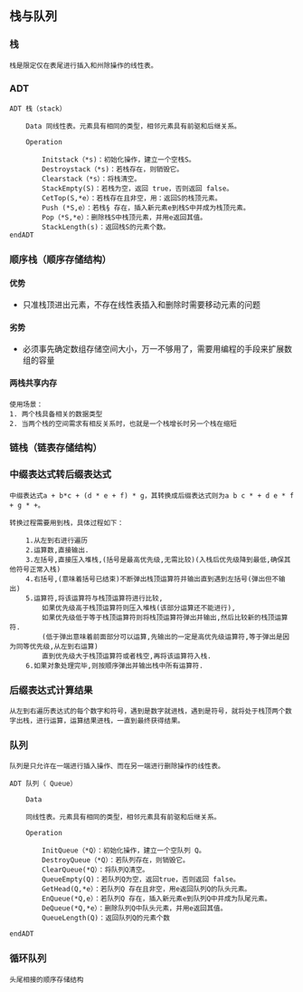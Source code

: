 ## 栈与队列
### 栈
```text
栈是限定仅在表尾进⾏插⼊和州除操作的线性表。
```
### ADT
```text
ADT 栈（stack）

    Data 同线性表。元素具有相同的类型，相邻元素具有前驱和后继关系。
    
    Operation
    
        Initstack（*s)：初始化操作，建⽴⼀个空栈S。 
        Destroystack（*s)：若栈存在，则销毁它。 
        Clearstack（*s）：将栈清空。 
        StackEmpty(S)：若栈为空，返回 true，否则返回 false。 
        CetTop(S,*e）：若栈存在且⾮空，⽤：返回S的栈顶元素。 
        Push (*S,e）：若栈§ 存在，插⼊新元素e到栈S中并成为栈顶元素。 
        Pop（*S,*e）：删除栈S中栈顶元素，并⽤e返回其值。 
        StackLength(s)：返回栈S的元素个数。 
endADT
```
### 顺序栈（顺序存储结构）
#### 优势
- 只准栈顶进出元素，不存在线性表插入和删除时需要移动元素的问题
#### 劣势
- 必须事先确定数组存储空间大小，万一不够用了，需要用编程的手段来扩展数组的容量
#### 两栈共享内存
```text
使用场景：
1. 两个栈具备相关的数据类型
2. 当两个栈的空间需求有相反关系时，也就是一个栈增长时另一个栈在缩短
```
### 链栈（链表存储结构）
### 中缀表达式转后缀表达式
```text
中缀表达式a + b*c + (d * e + f) * g，其转换成后缀表达式则为a b c * + d e * f  + g * +。

转换过程需要用到栈，具体过程如下：

    1.从左到右进行遍历
    2.运算数,直接输出.
    3.左括号,直接压入堆栈,(括号是最高优先级,无需比较)(入栈后优先级降到最低,确保其他符号正常入栈)
    4.右括号,(意味着括号已结束)不断弹出栈顶运算符并输出直到遇到左括号(弹出但不输出)
    5.运算符,将该运算符与栈顶运算符进行比较, 
        如果优先级高于栈顶运算符则压入堆栈(该部分运算还不能进行),
        如果优先级低于等于栈顶运算符则将栈顶运算符弹出并输出,然后比较新的栈顶运算符.
        (低于弹出意味着前面部分可以运算,先输出的一定是高优先级运算符,等于弹出是因为同等优先级,从左到右运算)
        直到优先级大于栈顶运算符或者栈空,再将该运算符入栈.
    6.如果对象处理完毕,则按顺序弹出并输出栈中所有运算符.
```
### 后缀表达式计算结果
```text
从左到右遍历表达式的每个数字和符号，遇到是数字就进栈，遇到是符号，就将处于栈顶两个数字出栈，进⾏运算，运算结果进栈，⼀直到最终获得结果。
```

### 队列
```text
队列是只允许在⼀端进⾏插⼊操作、⽽在另⼀端进⾏删除操作的线性表。
```
```text
ADT 队列（ Queue）

    Data
    
    同线性表。元素具有相同的类型，相邻元素具有前驱和后继关系。
    
    Operation
    
        InitQueue（*Q）：初始化操作，建⽴⼀个空队列 Q。 
        DestroyQueue（*Q）：若队列存在，则销毁它。
        ClearQueue(*Q）：将队列Q清空。 
        QueueEmpty(Q)：若队列Q为空，返回true，否则返回 false。 
        GetHead(Q,*e）：若队列Q 存在且⾮空，⽤e返回队列Q的队头元素。 
        EnQueue(*Q,e）：若队列Q 存在，插⼊新元素e到队列Q中并成为队尾元素。 
        DeQueue(*Q,*e）：删除队列Q中队头元素，并⽤e返回其值。 
        QueueLength(Q)：返回队列Q的元素个数

endADT
```

### 循环队列
```text
头尾相接的顺序存储结构
```